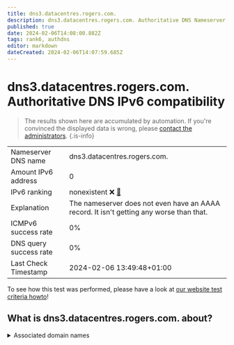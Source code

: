 ```yaml
---
title: dns3.datacentres.rogers.com.
description: dns3.datacentres.rogers.com. Authoritative DNS Nameserver IPv6 compatibility
published: true
date: 2024-02-06T14:08:00.882Z
tags: rank6, authdns
editor: markdown
dateCreated: 2024-02-06T14:07:59.685Z
---
```


# dns3.datacentres.rogers.com. Authoritative DNS IPv6 compatibility

> The results shown here are accumulated by automation. If you're convinced the displayed data is wrong, please [contact the administrators](/howto/chat). 
{.is-info}




|   |   |
| - | - |
| Nameserver DNS name | dns3.datacentres.rogers.com.
| Amount IPv6 address | 0
| IPv6 ranking | nonexistent :x: [🔗](/howto/ranking) |
| Explanation | The nameserver does not even have an AAAA record. It isn't getting any worse than that. |
| ICMPv6 success rate | 0%|
| DNS query success rate | 0% |
| Last Check Timestamp | 2024-02-06 13:49:48+01:00 |

To see how this test was performed, please have a look at [our website test criteria howto](/howto/testcriteria/authdns)!


## What is dns3.datacentres.rogers.com. about?






<details>
<summary>Associated domain names</summary>

www.eclipse.org

</details>
